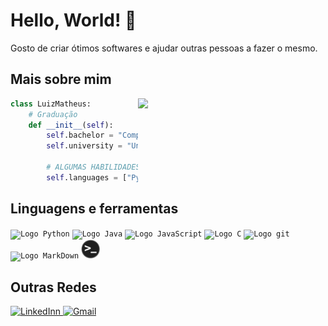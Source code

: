 # Hello, World! 👋

Gosto de criar ótimos softwares e ajudar outras pessoas a fazer o mesmo.

## Mais sobre mim

<img align="right" width="300" src="https://tenor.com/bqrUA.gif" />

```python
class LuizMatheus:
    # Graduação
    def __init__(self):
        self.bachelor = "Computer Science"
        self.university = "Universidade Federal Rural de Pernambuco"
        
        # ALGUMAS HABILIDADES 
        self.languages = ["Python", "Java", "JavaScript", "C"]
```

## Linguagens e ferramentas

<code><img
    height="30"
    src="https://img.shields.io/badge/Python-3a79a8?style=for-the-badge&logo=Python&logoColor=white"
    alt="Logo Python"/></code>
<code><img
    height="30"
    src="https://img.shields.io/badge/Java-ed2c2c?style=for-the-badge&logo=Java&logoColor=white"
    alt="Logo Java"/></code>
<code><img
    height="30"
    src="https://img.shields.io/badge/JavaScript-000000?style=for-the-badge&logo=javascript&logoColor=F7DF1E"
    alt="Logo JavaScript"/></code>
 <code><img
    height="30"
    src="https://img.shields.io/badge/C-00599C?style=for-the-badge&logoColor=white"
    alt="Logo C"/></code>
<code><img
    height="30"
    src="https://img.shields.io/badge/Git-E34F26?style=for-the-badge&logo=Git&logoColor=white"
    alt="Logo git"/></code>
<code><img
    height="30"
    src="https://img.shields.io/badge/Markdown-0d1016?style=for-the-badge&logo=markdown&logoColor=white"
    alt="Logo MarkDown"/></code>
<code><img
    height="30"
    src="https://raw.githubusercontent.com/github/explore/80688e429a7d4ef2fca1e82350fe8e3517d3494d/topics/terminal/terminal.png"
    alt="Logo terminal"/></code>

 ## Outras Redes
 <a href="https://www.linkedin.com/in/loumatheu/" target="_blank">
    <img
        height="30"
        src="https://img.shields.io/badge/LinkedIn-0077B5?style=for-the-badge&logo=linkedin&logoColor=white"
        alt="LinkedInn"/>
</a>
 <a href="mailto:luiz.matheus@ufrpe.br" target="_blank">
    <img
        height="30"
        src="https://img.shields.io/badge/Gmail-D14836?style=for-the-badge&logo=gmail&logoColor=white"
        alt="Gmail"/>
</a>
